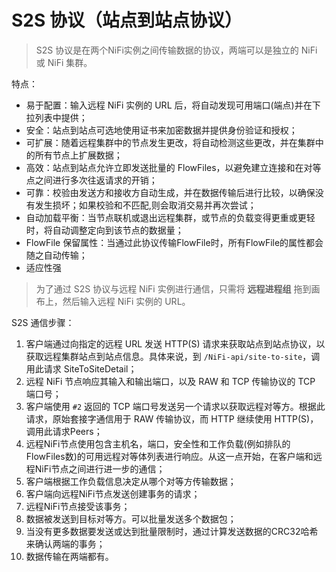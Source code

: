 # S2S 协议（站点到站点协议）

> S2S 协议是在两个NiFi实例之间传输数据的协议，两端可以是独立的 NiFi 或 NiFi 集群。

特点：

- 易于配置：输入远程 NiFi 实例的 URL 后，将自动发现可用端口(端点)并在下拉列表中提供；
- 安全：站点到站点可选地使用证书来加密数据并提供身份验证和授权；
- 可扩展：随着远程集群中的节点发生更改，将自动检测这些更改，并在集群中的所有节点上扩展数据；
- 高效：站点到站点允许立即发送批量的 FlowFiles，以避免建立连接和在对等点之间进行多次往返请求的开销；
- 可靠：校验由发送方和接收方自动生成，并在数据传输后进行比较，以确保没有发生损坏；如果校验和不匹配,则会取消交易并再次尝试；
- 自动加载平衡：当节点联机或退出远程集群，或节点的负载变得更重或更轻时，将自动调整定向到该节点的数据量；
- FlowFile 保留属性：当通过此协议传输FlowFile时，所有FlowFile的属性都会随之自动传输；
- 适应性强

> 为了通过 S2S 协议与远程 NiFi 实例进行通信，只需将 **远程进程组** 拖到画布上，然后输入远程 NiFi 实例的 URL。

S2S 通信步骤：

1. 客户端通过向指定的远程 URL 发送 HTTP(S) 请求来获取站点到站点协议，以获取远程集群站点到站点信息。具体来说，到 `/NiFi-api/site-to-site`，调用此请求 SiteToSiteDetail；
2. 远程 NiFi 节点响应其输入和输出端口，以及 RAW 和 TCP 传输协议的 TCP 端口号；
3. 客户端使用 `#2` 返回的 TCP 端口号发送另一个请求以获取远程对等方。根据此请求，原始套接字通信用于 RAW 传输协议，而 HTTP 继续使用 HTTP(S)，调用此请求Peers；
4. 远程NiFi节点使用包含主机名，端口，安全性和工作负载(例如排队的FlowFiles数)的可用远程对等体列表进行响应。从这一点开始，在客户端和远程NiFi节点之间进行进一步的通信；
5. 客户端根据工作负载信息决定从哪个对等方传输数据；
6. 客户端向远程NiFi节点发送创建事务的请求；
7. 远程NiFi节点接受该事务；
8. 数据被发送到目标对等方。可以批量发送多个数据包；
9. 当没有更多数据要发送或达到批量限制时，通过计算发送数据的CRC32哈希来确认两端的事务；
10. 数据传输在两端都有。